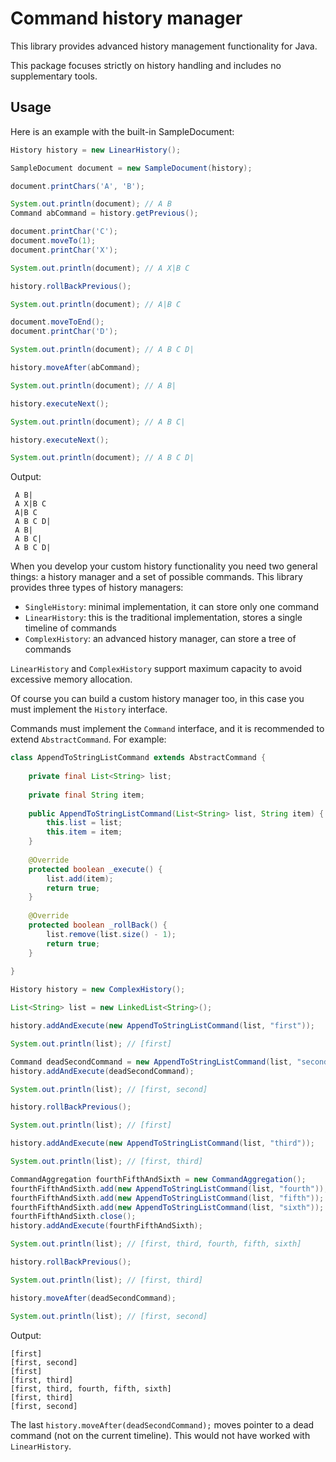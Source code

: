 # Command history manager


This library provides advanced history management functionality for Java.

This package focuses strictly on history handling and includes no supplementary tools.


## Usage

Here is an example with the built-in SampleDocument:

```java
History history = new LinearHistory();

SampleDocument document = new SampleDocument(history);

document.printChars('A', 'B');

System.out.println(document); // A B
Command abCommand = history.getPrevious();

document.printChar('C');
document.moveTo(1);
document.printChar('X');

System.out.println(document); // A X|B C

history.rollBackPrevious();

System.out.println(document); // A|B C

document.moveToEnd();
document.printChar('D');

System.out.println(document); // A B C D|

history.moveAfter(abCommand);

System.out.println(document); // A B|

history.executeNext();

System.out.println(document); // A B C|

history.executeNext();

System.out.println(document); // A B C D|
```

Output:

```
 A B|
 A X|B C 
 A|B C 
 A B C D|
 A B|
 A B C|
 A B C D|
```

When you develop your custom history functionality you need two general things:
a history manager and a set of possible commands. This library provides
three types of history managers:

- `SingleHistory`: minimal implementation, it can store only one command
- `LinearHistory`: this is the traditional implementation, stores a single timeline of commands
- `ComplexHistory`: an advanced history manager, can store a tree of commands

`LinearHistory` and `ComplexHistory` support maximum capacity to avoid excessive memory allocation.

Of course you can build a custom history manager too, in this case you must implement the `History` interface.

Commands must implement the `Command` interface, and it is recommended to extend `AbstractCommand`. For example:

```java
class AppendToStringListCommand extends AbstractCommand {
    
    private final List<String> list;
    
    private final String item;
    
    public AppendToStringListCommand(List<String> list, String item) {
        this.list = list;
        this.item = item;
    }
    
    @Override
    protected boolean _execute() {
        list.add(item);
        return true;
    }
    
    @Override
    protected boolean _rollBack() {
        list.remove(list.size() - 1);
        return true;
    }
    
}

History history = new ComplexHistory();

List<String> list = new LinkedList<String>();

history.addAndExecute(new AppendToStringListCommand(list, "first"));

System.out.println(list); // [first]

Command deadSecondCommand = new AppendToStringListCommand(list, "second");
history.addAndExecute(deadSecondCommand);

System.out.println(list); // [first, second]

history.rollBackPrevious();

System.out.println(list); // [first]

history.addAndExecute(new AppendToStringListCommand(list, "third"));

System.out.println(list); // [first, third]

CommandAggregation fourthFifthAndSixth = new CommandAggregation();
fourthFifthAndSixth.add(new AppendToStringListCommand(list, "fourth"));
fourthFifthAndSixth.add(new AppendToStringListCommand(list, "fifth"));
fourthFifthAndSixth.add(new AppendToStringListCommand(list, "sixth"));
fourthFifthAndSixth.close();
history.addAndExecute(fourthFifthAndSixth);

System.out.println(list); // [first, third, fourth, fifth, sixth]

history.rollBackPrevious();

System.out.println(list); // [first, third]

history.moveAfter(deadSecondCommand);

System.out.println(list); // [first, second]
```

Output:

```
[first]
[first, second]
[first]
[first, third]
[first, third, fourth, fifth, sixth]
[first, third]
[first, second]
```

The last `history.moveAfter(deadSecondCommand);` moves pointer to a dead command
(not on the current timeline). This would not have worked with `LinearHistory`.
